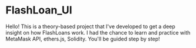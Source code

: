 # FlashLoan_UI
Hello! This is a theory-based project that I've developed to get a deep insight on how FlashLoans work.
I had the chance to learn and practice with MetaMask API, ethers.js, Solidity. 
You'll be guided step by step!
